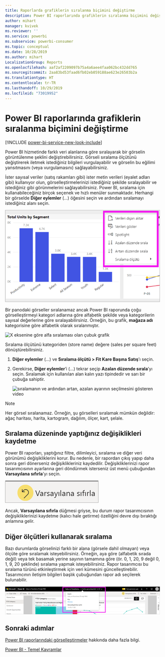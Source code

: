 ```yaml
---
title: Raporlarda grafiklerin sıralanma biçimini değiştirme
description: Power BI raporlarında grafiklerin sıralanma biçimini değiştirme
author: mihart
manager: kvivek
ms.reviewer: ''
ms.service: powerbi
ms.subservice: powerbi-consumer
ms.topic: conceptual
ms.date: 10/28/2019
ms.author: mihart
LocalizationGroup: Reports
ms.openlocfilehash: aaf2af2209097b75a4a6aee4faa062bc432dd765
ms.sourcegitcommit: 2aa83bd53faad6fb02eb059188ae623e26503b2a
ms.translationtype: HT
ms.contentlocale: tr-TR
ms.lasthandoff: 10/29/2019
ms.locfileid: "73019952"
---
```

# <a name="change-how-a-chart-is-sorted-in-a-power-bi-report"></a>Power BI raporlarında grafiklerin sıralanma biçimini değiştirme

[!INCLUDE [power-bi-service-new-look-include](../includes/power-bi-service-new-look-include.md)]

Power BI hizmetinde farklı veri alanlarına göre sıralayarak bir görselin görüntülenme şeklini değiştirebilirsiniz. Görseli sıralama ölçütünü değiştirerek iletmek istediğiniz bilgileri vurgulayabilir ve görselin bu eğilimi yansıtmasını (veya vurgulamasını) sağlayabilirsiniz.

İster sayısal veriler (satış rakamları gibi) ister metin verileri (eyalet adları gibi) kullanıyor olun, görselleştirmelerinizi istediğiniz şekilde sıralayabilir ve istediğiniz gibi görünmelerini sağlayabilirsiniz. Power BI, sıralama için kullanabileceğiniz birçok seçenek ve hızlı menüler sunmaktadır. Herhangi bir görselde **Diğer eylemler** (...) öğesini seçin ve ardından sıralamayı istediğiniz alanı seçin.

![X eksenine göre alfa sıralaması olan çubuk grafik](media/end-user-change-sort/power-bi-more-actions.png)

Bir panodaki görseller sıralanamaz ancak Power BI raporunda çoğu görselleştirmeyi kategori adlarına göre alfabetik şekilde veya kategorilerin sayısal değerlerine göre sıralayabilirsiniz. Örneğin, bu grafik, **mağaza adı** kategorisine göre alfabetik olarak sıralanmıştır.

![X eksenine göre alfa sıralaması olan çubuk grafik](media/end-user-change-sort/pbi_chartsortcategory.png)

Sıralama ölçütünü kategoriden (store name) değere (sales per square feet) dönüştürebilirsiniz.

1. **Diğer eylemler** (...) ve **Sıralama ölçütü > Fit Kare Başına Satış**’ı seçin.
2. Gerekirse, **Diğer eylemler**’i (...) tekrar seçip **Azalan düzende sırala**’yı seçin. Sıralamak için kullanılan alan kalın yazı tipindedir ve sarı bir çubuğa sahiptir.

   ![sıralamanın ve ardından artan, azalan ayarının seçilmesini gösteren video](media/end-user-change-sort/sort.gif)

> [!NOTE]
> Her görsel sıralanamaz. Örneğin, şu görselleri sıralamak mümkün değildir: ağaç haritası, harita, kartogram, dağılım, ölçer, kart, şelale.

## <a name="saving-changes-you-make-to-sort-order"></a>Sıralama düzeninde yaptığınız değişiklikleri kaydetme
Power BI raporları, yaptığınız filtre, dilimleyici, sıralama ve diğer veri görünümü değişikliklerini korur. Bu nedenle, bir rapordan çıkış yapıp daha sonra geri dönerseniz değişiklikleriniz kaydedilir.  Değişikliklerinizi rapor tasarımcısının ayarlarına geri döndürmek isterseniz üst menü çubuğundan **Varsayılana sıfırla**’yı seçin. 

![kalıcı sıralama](media/end-user-change-sort/power-bi-reset.png)

Ancak, **Varsayılana sıfırla** düğmesi griyse, bu durum rapor tasarımcısının değişikliklerinizi kaydetme (kalıcı hale getirme) özelliğini devre dışı bıraktığı anlamına gelir.

<a name="other"></a>
## <a name="sorting-using-other-criteria"></a>Diğer ölçütleri kullanarak sıralama
Bazı durumlarda görselinizi farklı bir alana (görsele dahil olmayan) veya ölçüte göre sıralamak isteyebilirsiniz.  Örneğin, aya göre (alfabetik sırada değil) veya tek basamak yerine sayının tamamına göre (ör. 0, 1, 20, 9 değil 0, 1, 9, 20 şeklinde) sıralama yapmak isteyebilirsiniz.  Rapor tasarımcısı bu sıralama türünü etkinleştirmek için veri kümesini güncelleştirebilir. Tasarımcının iletişim bilgileri başlık çubuğundan rapor adı seçilerek bulunabilir.

![İletişim bilgilerini gösteren açılır menü](media/end-user-change-sort/power-bi-contact.png)

## <a name="next-steps"></a>Sonraki adımlar
[Power BI raporlarındaki görselleştirmeler](end-user-visualizations.md) hakkında daha fazla bilgi.

[Power BI - Temel Kavramlar](end-user-basic-concepts.md)
